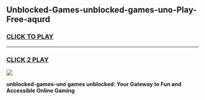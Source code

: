 
## Unblocked-Games-unblocked-games-uno-Play-Free-aqurd
<h3>
<a href="https://premium76.site?title=unblocked-games-uno&ref=10A">CLICK TO PLAY</a></h3>
<hr>

<h3>
<a href="https://premium76.site?title=unblocked-games-uno&ref=10A">CLICK 2 PLAY</a>
  
</h3>

<a href="https://premium76.site?title=unblocked-games-uno&ref=10A"><img src="https://clearcache.store/games.png"></a>


**unblocked-games-uno games unblocked: Your Gateway to Fun and Accessible Online Gaming**
